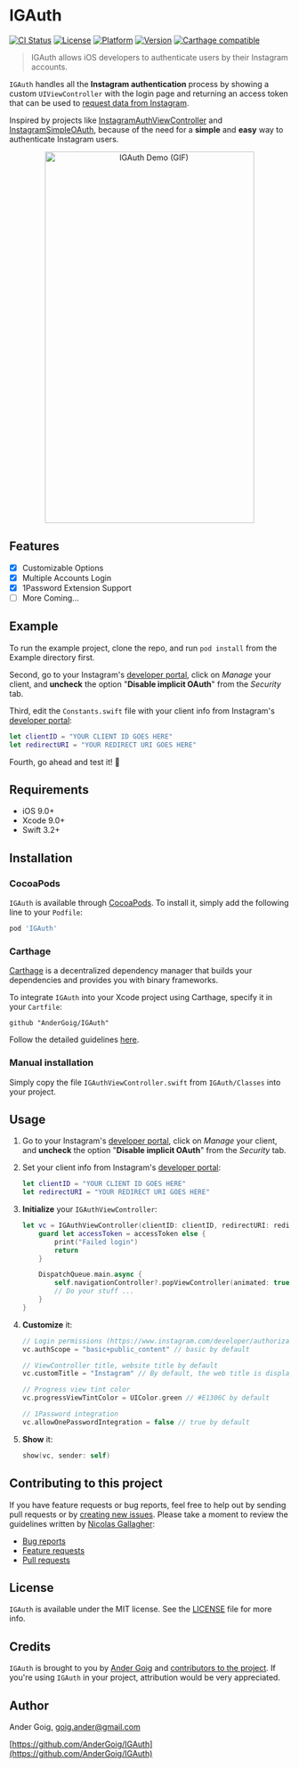 # IGAuth

[![CI Status](http://img.shields.io/travis/AnderGoig/IGAuth.svg?style=flat)](https://travis-ci.org/AnderGoig/IGAuth)
[![License](https://img.shields.io/cocoapods/l/IGAuth.svg?style=flat)](http://cocoapods.org/pods/IGAuth)
[![Platform](https://img.shields.io/cocoapods/p/IGAuth.svg?style=flat)](http://cocoapods.org/pods/IGAuth)
[![Version](https://img.shields.io/cocoapods/v/IGAuth.svg?style=flat)](http://cocoapods.org/pods/IGAuth)
[![Carthage compatible](https://img.shields.io/badge/Carthage-compatible-4BC51D.svg?style=flat)](https://github.com/Carthage/Carthage)

> IGAuth allows iOS developers to authenticate users by their Instagram accounts.

`IGAuth` handles all the **Instagram authentication** process by showing a custom `UIViewController` with the login page and returning an access token that can be used to [request data from Instagram](https://www.instagram.com/developer/endpoints/).

Inspired by projects like [InstagramAuthViewController](https://github.com/Isuru-Nanayakkara/InstagramAuthViewController) and [InstagramSimpleOAuth](https://github.com/rbaumbach/InstagramSimpleOAuth), because of the need for a **simple** and **easy** way to authenticate Instagram users.

<p align="center">
<img src="https://raw.githubusercontent.com/AnderGoig/IGAuth/master/IGAuth-Demo.gif" alt="IGAuth Demo (GIF)" width="376" height="668">
</p>

## Features

- [x] Customizable Options
- [x] Multiple Accounts Login
- [x] 1Password Extension Support
- [ ] More Coming...

## Example

To run the example project, clone the repo, and run `pod install` from the Example directory first.

Second, go to your Instagram's [developer portal](https://www.instagram.com/developer/clients/manage/), click on _Manage_ your client, and **uncheck** the option "**Disable implicit OAuth**" from the _Security_ tab.

Third, edit the `Constants.swift` file with your client info from Instagram's [developer portal](https://www.instagram.com/developer/clients/manage/):

```swift
let clientID = "YOUR CLIENT ID GOES HERE"
let redirectURI = "YOUR REDIRECT URI GOES HERE"
```

Fourth, go ahead and test it! :rocket:

## Requirements

* iOS 9.0+
* Xcode 9.0+
* Swift 3.2+

## Installation

### CocoaPods

`IGAuth` is available through [CocoaPods](http://cocoapods.org). To install
it, simply add the following line to your `Podfile`:

```ruby
pod 'IGAuth'
```

### Carthage

[Carthage](https://github.com/Carthage/Carthage) is a decentralized dependency manager that builds your dependencies and provides you with binary frameworks.

To integrate `IGAuth` into your Xcode project using Carthage, specify it in your `Cartfile`:

```ogdl
github "AnderGoig/IGAuth"
```

Follow the detailed guidelines [here](https://github.com/Carthage/Carthage#if-youre-building-for-ios-tvos-or-watchos).

### Manual installation

Simply copy the file `IGAuthViewController.swift` from `IGAuth/Classes` into your project.


## Usage

1. Go to your Instagram's [developer portal](https://www.instagram.com/developer/clients/manage/), click on _Manage_ your client, and **uncheck** the option "**Disable implicit OAuth**" from the _Security_ tab.

2. Set your client info from Instagram's [developer portal](https://www.instagram.com/developer/clients/manage/):

    ```swift
    let clientID = "YOUR CLIENT ID GOES HERE"
    let redirectURI = "YOUR REDIRECT URI GOES HERE"
    ```

3. **Initialize** your `IGAuthViewController`:

    ```swift
    let vc = IGAuthViewController(clientID: clientID, redirectURI: redirectURI) { (accessToken) in
        guard let accessToken = accessToken else {
            print("Failed login")
            return
        }

        DispatchQueue.main.async {
            self.navigationController?.popViewController(animated: true)
            // Do your stuff ...
        }
    }
    ```

4. **Customize** it:

    ```swift
    // Login permissions (https://www.instagram.com/developer/authorization/)
    vc.authScope = "basic+public_content" // basic by default

    // ViewController title, website title by default
    vc.customTitle = "Instagram" // By default, the web title is displayed

    // Progress view tint color
    vc.progressViewTintColor = UIColor.green // #E1306C by default

    // 1Password integration
    vc.allowOnePasswordIntegration = false // true by default
    ```

5. **Show** it:

    ```swift    
    show(vc, sender: self)
    ```

## Contributing to this project

If you have feature requests or bug reports, feel free to help out by sending pull requests or by [creating new issues](https://github.com/AnderGoig/IGAuth/issues/new). Please take a moment to
review the guidelines written by [Nicolas Gallagher](https://github.com/necolas):

* [Bug reports](https://github.com/necolas/issue-guidelines/blob/master/CONTRIBUTING.md#bugs)
* [Feature requests](https://github.com/necolas/issue-guidelines/blob/master/CONTRIBUTING.md#features)
* [Pull requests](https://github.com/necolas/issue-guidelines/blob/master/CONTRIBUTING.md#pull-requests)

## License

`IGAuth` is available under the MIT license. See the [LICENSE](LICENSE) file for more info.

## Credits

`IGAuth` is brought to you by [Ander Goig](https://github.com/AnderGoig) and [contributors to the project](https://github.com/AnderGoig/IGAuth/contributors). If you're using `IGAuth` in your project, attribution would be very appreciated.

## Author

Ander Goig, [goig.ander@gmail.com](mailto:goig.ander@gmail.com)

[https://github.com/AnderGoig/IGAuth](https://github.com/AnderGoig/IGAuth)
